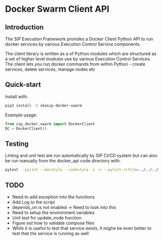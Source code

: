 # Docker Swarm Client API

## Introduction

The SIP Execution Framework provides a Docker Client Python API to run
docker services by various Execution Control Service components.

The client library is written as a of Python modules which are structured as a 
set of higher level modules use by various Execution Control Services. 
The client lets you run docker commands from within Python - create services, 
delete services, manage nodes etc

## Quick-start

Install with:

```bash
pip3 install -U skasip-docker-swarm
```

Example usage:

```python
from sip_docker_swarm import DockerClient
DC = DockerClient()
```

## Testing

Linting and unit test are run automatically by SIP CI/CD system but can also be 
run manually from the docker_api code directory with:

```bash
pytest --pylint --docstyle --codestyle -s -v --pylint-rcfile=../../../.pylintrc .
```

## TODO

* Need to add exception into the functions
* Add Log to the script
* depends_on is not enabled -> Need to look into this
* Need to setup the environment variables
* Unit test for update_node function
* Figure out how to validate compose files
* While it is useful to test that service exists, it mighe be even better to test
that the service is running as well
